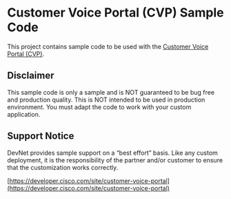 # Customer Voice Portal (CVP) Sample Code
This project contains sample code to be used with the [Customer Voice Portal (CVP)](https://developer.cisco.com/site/customer-voice-portal).

## Disclaimer
This sample code is only a sample and is NOT guaranteed to be bug free and production quality. This is NOT intended to be used in production environment. You must adapt the code to work with your custom application.

## Support Notice

DevNet provides sample support on a “best effort” basis. Like any custom deployment, it is the responsibility of the partner and/or customer to ensure that the customization works correctly.

[https://developer.cisco.com/site/customer-voice-portal](https://developer.cisco.com/site/customer-voice-portal)

